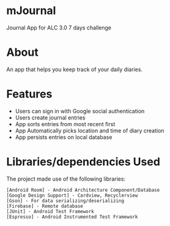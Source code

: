 # mJournal
Journal App for ALC 3.0 7 days challenge

# About
An app that helps you keep track of your daily diaries.
  
# Features
- Users can sign in with Google social authentication
- Users create journal entries
- App sorts entries from most recent first
- App Automatically picks location and time of diary creation
- App persists entries on local database

# Libraries/dependencies Used
The project made use of the following libraries:

    [Android Room] - Android Architecture Component/Database
    [Google Design Support] - Cardview, Recyclerview
    [Gson] - For data serializing/deserializing
    [Firebase] - Remote database
    [JUnit] - Android Test Framework
    [Espresso] - Android Instrumented Test Framework
